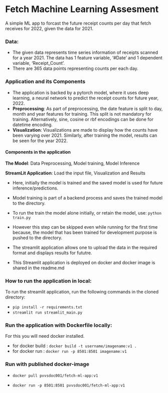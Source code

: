 
# Fetch Machine Learning Assesment

A simple ML app to forcast the future receipt counts per day that fetch receives for 2022, given the data for 2021.

### Data:
* The given data represents time series information of receipts scanned for a year 2021. The data has 1 feature variable, ‘#Date’ and 1 dependent variable, ‘Receipt_Count’.
* There are 365 data points representing counts per each day.

### Application and its Components
* The application is backed by a pytorch model, where it uses deep learning, a neural network to predict the receipt counts for future year, 2022.
* **Preprocessing**: As part of preprocessing, the date feature is split to day, month and year features for training. This split is not mandatory for training. Alternatively, sine, cosine or rbf encodings can be done for datetime encoding.
* **Visualization**: Visualizations are made to display how the counts have been varying over 2021. Similarly, after training the model, results can be seen for the year 2022.
#### Components in the application
**The Model**: Data Preprocessing, Model training, Model Inference

**StreamLit Application**: Load the input file, Visualization and Results

* Here, initially the model is trained and the saved model is used for future inference/predictions. 
* Model training is part of a backend process and saves the trained model to the directory.
* To run the train the model alone initially, or retain the model, use:
`python train.py`

* However this step can be skipped even while running for the first time because, the model that has been trained for development purpose is pushed to the directory.
* The streamlit application allows one to upload the data in the required format and displays results for fututre.
* This Streamlit application is deployed on docker and docker image is shared in the readme.md
### How to run the application in local:
To run the streamlit application, run the following commands in the cloned directory: 

* `pip install -r requirements.txt`
* `streamlit run streamlit_main.py`

### Run the application with Dockerfile locally:
For this you will need docker installed.
* for docker build : `docker build -t username/imagename:v1 .`
* for docker run : `docker run -p 8501:8501 imagename:v1`

### Run with published docker-image 

* `docker pull pvvsdoc001/fetch-ml-app:v1`

* `docker run -p 8501:8501 pvvsdoc001/fetch-ml-app:v1`


